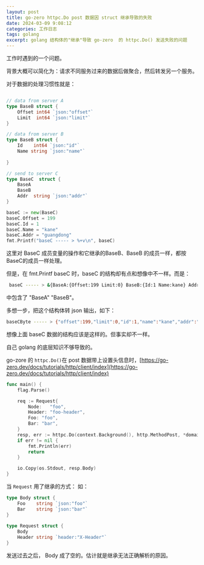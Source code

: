 ```yaml
---
layout: post
title: go-zero httpc.Do post 数据因 struct 继承导致的失败
date: 2024-03-09 9:08:12
categories: 工作日志
tags: golang 
excerpt: golang 结构体的"继承"导致 go-zero  的 httpc.Do() 发送失败的问题
---
```


工作时遇到的一个问题。

背景大概可以简化为：请求不同服务过来的数据后做聚合，然后转发另一个服务。 

对于数据的处理习惯性就是：

```go 

// data from server A 
type BaseB struct {
	Offset int64 `json:"offset"`
	Limit  int64 `json:"limit"`
}

// data from server B 
type BaseB struct {
	Id    int64 `json:"id"`
    Name string `json:"name"`
	  
}

// send to server C
type BaseC  struct {
	BaseA
	BaseB
    Addr  string `json:"addr"`
}

baseC := new(BaseC)
baseC.Offset = 199
baseC.Id = 1
baseC.Name = "kane"
baseC.Addr = "guangdong"
fmt.Printf("baseC ----- > %+v\n", baseC)

```

这里对 BaseC 成员变量的操作和它继承的BaseB、BaseB 的成员一样，都按 BaseC的成员一样处理。 

但是，在 fmt.Printf baseC 时，baseC 的结构却有点和想像中不一样。而是：

```sh 
 baseC ----- > &{BaseA:{Offset:199 Limit:0} BaseB:{Id:1 Name:kane} Addr:guangdong}
```
中包含了 "BaseA" "BaseB"。 

多想一步，把这个结构体转 json 输出，如下：

```sh
baseCByte ----- > {"offset":199,"limit":0,"id":1,"name":"kane","addr":"guangdong"}
```

想像上面 baseC 数据的结构应该是这样的。但事实却不一样。 

自己 golang 的底层知识不够导致的。 

go-zore 的  `httpc.Do()`在 post 数据带上设置头信息时，[https://go-zero.dev/docs/tutorials/http/client/index](https://go-zero.dev/docs/tutorials/http/client/index)

```go
func main() {
    flag.Parse()

    req := Request{
        Node:   "foo",
        Header: "foo-header",
        Foo: "foo",
        Bar: "bar",
    }
    resp, err := httpc.Do(context.Background(), http.MethodPost, *domain+"/nodes/:node", req)
    if err != nil {
        fmt.Println(err)
        return
    }

    io.Copy(os.Stdout, resp.Body)
}
```
当  `Request` 用了继承的方式：
如：

```go
type Body struct {
    Foo    string `json:"foo"`
    Bar    string `json:"bar"`
}
    
type Request struct {
    Body
    Header string `header:"X-Header"`
}
```

发送过去之后， Body 成了空的。估计就是继承无法正确解析的原因。 
